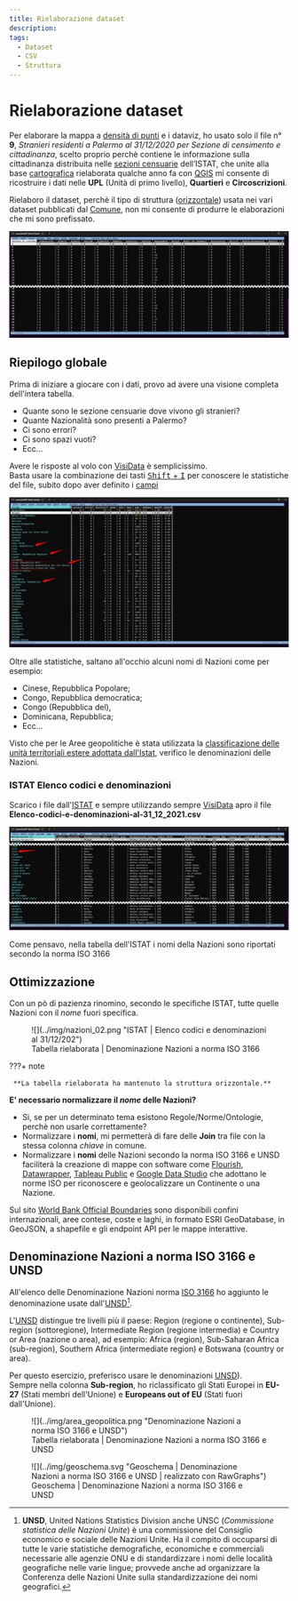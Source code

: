 ```yaml
---
title: Rielaborazione dataset
description: 
tags:
  - Dataset
  - CSV
  - Struttura  
---
```


# Rielaborazione dataset

Per elaborare la mappa a [densità di punti](../dove/one-person-one-dot.md) e i dataviz, ho usato solo il file n° **9**, *Stranieri residenti a Palermo al 31/12/2020 per Sezione di censimento e cittadinanza*, scelto proprio perchè contiene le informazione sulla cittadinanza distribuita nelle [sezioni censuarie](http://www.istat.it/it/archivio/104317) dell’ISTAT, che unite alla base [cartografica](https://coseerobe.gbvitrano.it/circoscrizioni-palermo-censimento-istat-2011.html) rielaborata qualche anno fa con [QGIS](https://www.qgis.org/it/site/) mi consente di ricostruire i dati nelle **UPL** (Unità di primo livello), **Quartieri** e **Circoscrizioni**.
 
Rielaboro il dataset, perchè il tipo di struttura ([orizzontale](https://ondata.github.io/guidaPraticaPubblicazioneCSV/guida/linee_guida_pubblicazione/P04_strutture_dati_verticale_orizzontale/)) usata nei vari dataset pubblicati dal [Comune](https://opendata.comune.palermo.it/opendata-dataset.php?dataset=1304),  non mi consente di produrre le elaborazioni che mi sono prefissato.

![](../img/vd_04.png "VisiData")

## Riepilogo globale 

Prima di iniziare a giocare con i dati, provo ad avere una visione completa dell'intera tabella.

- Quante sono le sezione censuarie dove vivono gli stranieri?
- Quante Nazionalità sono presenti a Palermo? 
- Ci sono errori?
- Ci sono spazi vuoti?
- Ecc...

Avere le risposte al volo con [VisiData](https://www.visidata.org/) è semplicissimo. <br> Basta usare la combinazione dei tasti [<kbd>Shift</kbd> + <kbd>I</kbd>](https://ondata.github.io/guidaVisiData/lavorareColonne/#impostare-il-tipo-di-campo) per conoscere le statistiche del file, subito dopo aver definito i [campi](https://ondata.github.io/guidaVisiData/lavorareColonne/#impostare-il-tipo-di-campo)

![](../img/shift+i.jpg "VisiData Shift + I")

Oltre alle statistiche, saltano all'occhio alcuni nomi di Nazioni come per esempio:

- Cinese, Repubblica Popolare;
- Congo, Repubblica democratica;
- Congo (Repubblica del),
- Dominicana, Repubblica;
- Ecc...

Visto che per le Aree geopolitiche è stata utilizzata la [classificazione delle unità territoriali estere adottata dall'Istat](https://www.istat.it/it/archivio/6747), verifico le denominazioni delle Nazioni.


### ISTAT Elenco codici e denominazioni

Scarico i file dall'[ISTAT](https://www.istat.it/it/archivio/6747) e sempre utilizzando sempre [VisiData](https://www.visidata.org/) apro il file  **Elenco-codici-e-denominazioni-al-31_12_2021.csv**

![](../img/nazioni_01.png "ISTAT | Elenco codici e denominazioni al 31/12/2021")

Come pensavo, nella tabella dell'ISTAT i nomi della Nazioni sono riportati secondo la norma ISO 3166

## Ottimizzazione

Con un pò di pazienza rinomino, secondo le specifiche ISTAT, tutte quelle Nazioni con il *nome* fuori specifica.

<figure markdown>
![](../img/nazioni_02.png "ISTAT | Elenco codici e denominazioni al 31/12/202")
  <figcaption>Tabella rielaborata | Denominazione Nazioni a norma ISO 3166</figcaption>
</figure>

???+ note

     **La tabella rielaborata ha mantenuto la struttura orizzontale.** 
	

**E' necessario normalizzare il *nome* delle Nazioni?**

- Si, se per un determinato tema esistono Regole/Norme/Ontologie, perchè non usarle correttamente?
- Normalizzare i **nomi**, mi permetterà di fare delle **Join** tra file con la stessa colonna *chiave* in comune.
- Normalizzare i **nomi** delle Nazioni secondo la norma ISO 3166 e UNSD faciliterà la creazione di mappe con software come [Flourish](https://app.flourish.studio/), [Datawrapper](https://www.datawrapper.de/), [Tableau Public](https://public.tableau.com/s/) e [Google Data Studio](https://datastudio.google.com/) che adottano le norme ISO per riconoscere e geolocalizzare un Continente o una Nazione.

Sul sito [World Bank Official Boundaries](https://datacatalog.worldbank.org/search/dataset/0038272) sono disponibili confini internazionali, aree contese, coste e laghi, in formato ESRI GeoDatabase, in GeoJSON, a shapefile e gli endpoint API per le mappe interattive.

## Denominazione Nazioni a norma ISO 3166 e UNSD

All'elenco delle Denominazione Nazioni norma [ISO 3166](https://www.iso.org/iso-3166-country-codes.html) ho aggiunto le denominazione usate dall'[UNSD](https://it.wikipedia.org/wiki/Geoschema_delle_Nazioni_Unite/)[^1].

L'[UNSD](https://it.wikipedia.org/wiki/Geoschema_delle_Nazioni_Unite) distingue tre livelli più il paese: Region (regione o continente), Sub-region (sottoregione), Intermediate Region (regione intermedia) e Country or Area (nazione o area), ad esempio: Africa (region), Sub-Saharan Africa (sub-region), Southern Africa (intermediate region) e Botswana (country or area). 

Per questo esercizio, preferisco usare le denominazioni [UNSD](https://it.wikipedia.org/wiki/Geoschema_delle_Nazioni_Unite/)).  <br>
Sempre nella colonna **Sub-region**, ho riclassificato gli Stati Europei in **EU-27** (Stati membri dell'Unione) e **Europeans out of EU** (Stati fuori dall'Unione).

[^1]: **UNSD**, United Nations Statistics Division anche UNSC (*Commissione statistica delle Nazioni Unite*) è una commissione del Consiglio economico e sociale delle Nazioni Unite.
Ha il compito di occuparsi di tutte le varie statistiche demografiche, economiche e commerciali necessarie alle agenzie ONU e di standardizzare i nomi delle località geografiche nelle varie lingue; provvede anche ad organizzare la Conferenza delle Nazioni Unite sulla standardizzazione dei nomi geografici.

<figure markdown>
![](../img/area_geopolitica.png "Denominazione Nazioni a norma ISO 3166 e UNSD")
  <figcaption>Tabella rielaborata | Denominazione Nazioni a norma ISO 3166 e UNSD</figcaption>
</figure>

<figure markdown>
![](../img/geoschema.svg "Geoschema | Denominazione Nazioni a norma ISO 3166 e UNSD |  realizzato con RawGraphs")
  <figcaption>Geoschema | Denominazione Nazioni a norma ISO 3166 e UNSD</figcaption>
</figure>

<body> 
<div class='tableauPlaceholder' id='viz1645791667695' style='position: relative'><object class='tableauViz'  style='display:none;'><param name='host_url' value='https%3A%2F%2Fpublic.tableau.com%2F' /> <param name='embed_code_version' value='3' /> <param name='site_root' value='' /><param name='name' value='Geoschema_02&#47;ISO3166' /><param name='tabs' value='no' /><param name='toolbar' value='yes' /><param name='animate_transition' value='yes' /><param name='display_static_image' value='yes' /><param name='display_spinner' value='yes' /><param name='display_overlay' value='yes' /><param name='display_count' value='yes' /><param name='language' value='it-IT' /><param name='filter' value='publish=yes' /></object></div>                <script type='text/javascript'>                    var divElement = document.getElementById('viz1645791667695');                    var vizElement = divElement.getElementsByTagName('object')[0];                    if ( divElement.offsetWidth > 800 ) { vizElement.style.width='100%';vizElement.style.height=(divElement.offsetWidth*0.75)+'px';} else if ( divElement.offsetWidth > 500 ) { vizElement.style.width='100%';vizElement.style.height=(divElement.offsetWidth*0.75)+'px';} else { vizElement.style.width='100%';vizElement.style.height='727px';}                     var scriptElement = document.createElement('script');                    scriptElement.src = 'https://public.tableau.com/javascripts/api/viz_v1.js';                    vizElement.parentNode.insertBefore(scriptElement, vizElement);                </script>
</body> 
